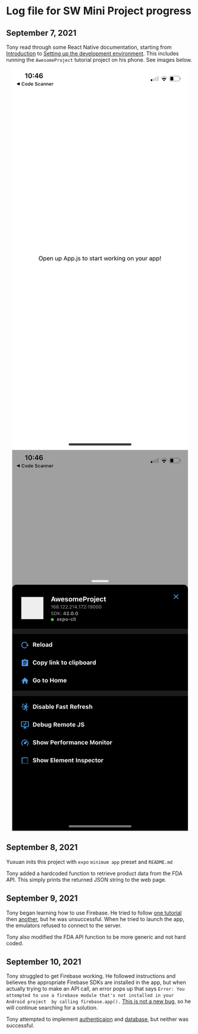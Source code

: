# Log file for SW Mini Project progress

## September 7, 2021

Tony read through some React Native documentation, starting from [Introduction](https://reactnative.dev/docs/getting-started) to [Setting up the development environment](https://reactnative.dev/docs/environment-setup). This includes running the `AwesomeProject` tutorial project on his phone. See images below.

<center><img src="./Images/Sept7_iPhone_React_App-1.png"/></center>
<center><img src="./Images/Sept7_iPhone_React_App-2.png"/></center>

## September 8, 2021

Yuxuan inits this project with `expo` `minimum app` preset and `README.md`

Tony added a hardcoded function to retrieve product data from the FDA API. This simply prints the returned JSON string to the web page.

## September 9, 2021

Tony began learning how to use Firebase. He tried to follow [one tutorial](https://rnfirebase.io/) then [another](https://docs.expo.dev/guides/setup-native-firebase/), but he was unsuccessful. When he tried to launch the app, the emulators refused to connect to the server.

Tony also modified the FDA API function to be more generic and not hard coded.

## September 10, 2021

Tony struggled to get Firebase working. He followed instructions and believes the appropriate Firebase SDKs are installed in the app, but when actually trying to make an API call, an error pops up that says `Error: You attempted to use a firebase module that's not installed in your Android project  by calling firebase.app().` [This is not a new bug](https://github.com/invertase/react-native-firebase/issues/977), so he will continue searching for a solution.

Tony attempted to implement [authenticaion](https://rnfirebase.io/auth/usage) and [database](https://rnfirebase.io/database/usage), but neither was successful.
